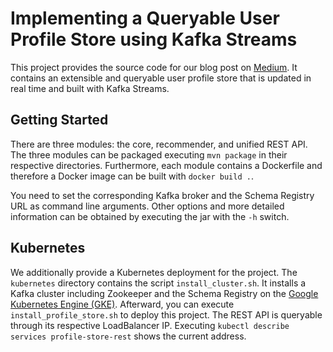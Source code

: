 # Implementing a Queryable User Profile Store using Kafka Streams

This project provides the source code for our blog post on [Medium](https://medium.com/TODO).
It contains an extensible and queryable user profile store that is updated in real time and built with Kafka Streams.

## Getting Started

There are three modules: the core, recommender, and unified REST API. 
The three modules can be packaged executing `mvn package` in their respective directories. Furthermore, each module contains a Dockerfile and therefore a Docker image can be built with `docker build .`.

You need to set the corresponding Kafka broker and the Schema Registry URL as command line arguments. Other options and more detailed information can be obtained by executing the jar with the `-h` switch.

## Kubernetes
We additionally provide a Kubernetes deployment for the project. The `kubernetes` directory contains the script `install_cluster.sh`. It installs a Kafka cluster including Zookeeper and the Schema Registry on the [Google Kubernetes Engine (GKE)](https://cloud.google.com/kubernetes-engine/). Afterward, you can execute `install_profile_store.sh` to deploy this project.
The REST API is queryable through its respective LoadBalancer IP. Executing `kubectl describe services profile-store-rest` shows the current address.
